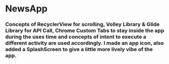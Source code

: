 # NewsApp

### Concepts of RecyclerView for scrolling, Volley Library & Glide Library for API Call, Chrome Custom Tabs to stay inside the app during the uses time and concepts of intent to execute a different activity are used accordingly. I made an app icon, also added a SplashScreen to give a little more lively vibe of the app.
